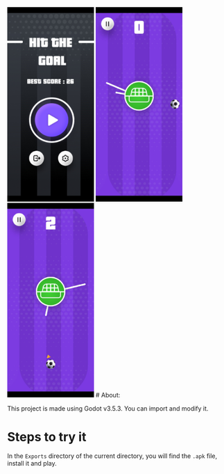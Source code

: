 <img src="/Assets/htg1.jpg" width="200px">
<img src="/Assets/htg2.jpg" width="200px">
<img src="/Assets/htg3.jpg" width="200px">
<!-- ![Alt text](/Assets/htg1.jpg) -->
# About:

This project is made using Godot v3.5.3. You can import and modify it.

# Steps to try it

In the ```Exports``` directory of the current directory, you will find the ```.apk``` file, install it and play.
